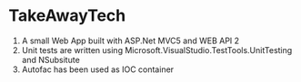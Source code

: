 # TakeAwayTech
1. A small Web App built with ASP.Net MVC5 and WEB API 2
2. Unit tests are written using Microsoft.VisualStudio.TestTools.UnitTesting and NSubsitute
3. Autofac has been used as IOC container
